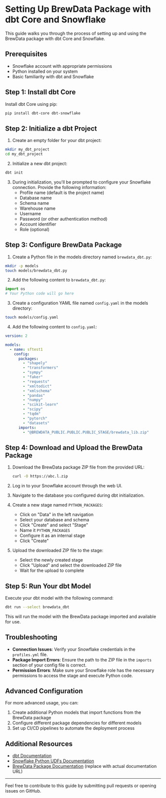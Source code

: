 # Setting Up BrewData Package with dbt Core and Snowflake

This guide walks you through the process of setting up and using the BrewData package with dbt Core and Snowflake.

## Prerequisites

- Snowflake account with appropriate permissions
- Python installed on your system
- Basic familiarity with dbt and Snowflake

## Step 1: Install dbt Core

Install dbt Core using pip:

```bash
pip install dbt-core dbt-snowflake
```

## Step 2: Initialize a dbt Project

1. Create an empty folder for your dbt project:

```bash
mkdir my_dbt_project
cd my_dbt_project
```

2. Initialize a new dbt project:

```bash
dbt init
```

3. During initialization, you'll be prompted to configure your Snowflake connection. Provide the following information:
   - Profile name (default is the project name)
   - Database name
   - Schema name
   - Warehouse name
   - Username
   - Password (or other authentication method)
   - Account identifier
   - Role (optional)

## Step 3: Configure BrewData Package

1. Create a Python file in the models directory named `brewdata_dbt.py`:

```bash
mkdir -p models
touch models/brewdata_dbt.py
```

2. Add the following content to `brewdata_dbt.py`:

```python
import os
# Your Python code will go here
```

3. Create a configuration YAML file named `config.yaml` in the models directory:

```bash
touch models/config.yaml
```

4. Add the following content to `config.yaml`:

```yaml
version: 2

models:
  - name: sftest1
    config:
      packages:
        - "shapely"
        - "transformers"
        - "sympy"
        - "faker"
        - "requests"
        - "xmltodict"
        - "xmlschema"
        - "pandas"
        - "numpy"
        - "scikit-learn"
        - "scipy"
        - "tqdm"
        - "pytorch"
        - "datasets"
      imports:
        - "@BREWDATA_PUBLIC.PUBLIC.PUBLIC_STAGE/brewdata_lib.zip"
```

## Step 4: Download and Upload the BrewData Package

1. Download the BrewData package ZIP file from the provided URL:
   ```bash
   curl -O https://abc.l.zip
   ```

2. Log in to your Snowflake account through the web UI.

3. Navigate to the database you configured during dbt initialization.

4. Create a new stage named `PYTHON_PACKAGES`:
   - Click on "Data" in the left navigation
   - Select your database and schema
   - Click "Create" and select "Stage"
   - Name it `PYTHON_PACKAGES`
   - Configure it as an internal stage
   - Click "Create"

5. Upload the downloaded ZIP file to the stage:
   - Select the newly created stage
   - Click "Upload" and select the downloaded ZIP file
   - Wait for the upload to complete

## Step 5: Run Your dbt Model

Execute your dbt model with the following command:

```bash
dbt run --select brewdata_dbt
```

This will run the model with the BrewData package imported and available for use.

## Troubleshooting

- **Connection Issues**: Verify your Snowflake credentials in the `profiles.yml` file.
- **Package Import Errors**: Ensure the path to the ZIP file in the `imports` section of your config file is correct.
- **Permission Errors**: Make sure your Snowflake role has the necessary permissions to access the stage and execute Python code.

## Advanced Configuration

For more advanced usage, you can:

1. Create additional Python models that import functions from the BrewData package
2. Configure different package dependencies for different models
3. Set up CI/CD pipelines to automate the deployment process

## Additional Resources

- [dbt Documentation](https://docs.getdbt.com/)
- [Snowflake Python UDFs Documentation](https://docs.snowflake.com/en/sql-reference/udf-python.html)
- [BrewData Package Documentation](https://docs.brewdata.com/) (replace with actual documentation URL)

---

Feel free to contribute to this guide by submitting pull requests or opening issues on GitHub.
